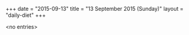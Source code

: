 +++
date = "2015-09-13"
title = "13 September 2015 (Sunday)"
layout = "daily-diet"
+++


\<no entries\>

